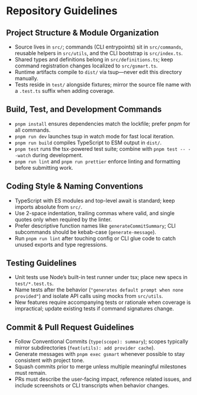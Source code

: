 # Repository Guidelines

## Project Structure & Module Organization
- Source lives in `src/`; commands (CLI entrypoints) sit in `src/commands`, reusable helpers in `src/utils`, and the CLI bootstrap is `src/index.ts`.
- Shared types and definitions belong in `src/definitions.ts`; keep command registration changes localized to `src/gsmart.ts`.
- Runtime artifacts compile to `dist/` via tsup—never edit this directory manually.
- Tests reside in `test/` alongside fixtures; mirror the source file name with a `.test.ts` suffix when adding coverage.

## Build, Test, and Development Commands
- `pnpm install` ensures dependencies match the lockfile; prefer pnpm for all commands.
- `pnpm run dev` launches tsup in watch mode for fast local iteration.
- `pnpm run build` compiles TypeScript to ESM output in `dist/`.
- `pnpm test` runs the tsx-powered test suite; combine with `pnpm test -- --watch` during development.
- `pnpm run lint` and `pnpm run prettier` enforce linting and formatting before submitting work.

## Coding Style & Naming Conventions
- TypeScript with ES modules and top-level await is standard; keep imports absolute from `src/`.
- Use 2-space indentation, trailing commas where valid, and single quotes only when required by the linter.
- Prefer descriptive function names like `generateCommitSummary`; CLI subcommands should be kebab-case (`generate-message`).
- Run `pnpm run lint` after touching config or CLI glue code to catch unused exports and type regressions.

## Testing Guidelines
- Unit tests use Node’s built-in test runner under tsx; place new specs in `test/*.test.ts`.
- Name tests after the behavior (`"generates default prompt when none provided"`) and isolate API calls using mocks from `src/utils`.
- New features require accompanying tests or rationale when coverage is impractical; update existing tests if command signatures change.

## Commit & Pull Request Guidelines
- Follow Conventional Commits (`type(scope): summary`); scopes typically mirror subdirectories (`feat(utils): add provider cache`).
- Generate messages with `pnpm exec gsmart` whenever possible to stay consistent with project tone.
- Squash commits prior to merge unless multiple meaningful milestones must remain.
- PRs must describe the user-facing impact, reference related issues, and include screenshots or CLI transcripts when behavior changes.
